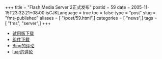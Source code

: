 +++
title = "Flash Media Server 2正式发布"
postid = 59
date = 2005-11-15T23:32:21+08:00
isCJKLanguage = true
toc = false
type = "post"
slug = "fms-published"
aliases = [ "/post/59.html",]
categories = [ "news",]
tags = [ "fms", "server",]
+++


-   [试用版下载](http://www.macromedia.com/cfusion/tdrc/index.cfm?product=flashmediaserver)
-   [组件下载](http://www.macromedia.com/devnet/flashmediaserver/articles/components.html)
-   [Bing的评论](http://j2eemx.com/cfdp_cfms/article.cfm?atc=3668242A-053C-2356-01E24F65CF038ED5)
-   [luar的评论](http://www.luar.com.hk/flashbook/archives/001281.php)

